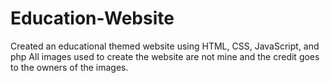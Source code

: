 # Education-Website
Created an educational themed website using HTML, CSS, JavaScript, and php
All images used to create the website are not mine and the credit goes to the owners of the images.
